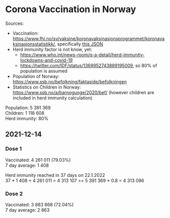 # Corona Vaccination in Norway

Sources:

- Vaccination: <https://www.fhi.no/sv/vaksine/koronavaksinasjonsprogrammet/koronavaksinasjonsstatistikk/>, specifically [this JSON](https://www.fhi.no/api/chartdata/api/99119)
- Herd immunity factor is not know, yet:
  - <https://www.who.int/news-room/q-a-detail/herd-immunity-lockdowns-and-covid-19>
  - <https://twitter.com/IDF/status/1369952743889195009>, so 80% of population is assumed
- Population of Norway: <https://www.ssb.no/befolkning/faktaside/befolkningen>
- Statistics on Children in Norway: https://www.ssb.no/a/barnogunge/2020/bef/ (however children are included in herd immunity calculation)

Population: 5 391 369  
Children: 1 118 608  
Herd immunity: 80%  

## 2021-12-14

### Dose 1

Vaccinated: 4 261 011 (79.03%)  
7 day average: 1 408

Herd immunity reached in 37 days on 22.1.2022  
37 * 1 408 + 4 261 011 = 4 313 107 >= 5 391 369 * 0.8 = 4 313 096

### Dose 2

Vaccinated: 3 883 868 (72.04%)  
7 day average: 2 863

